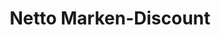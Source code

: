 ---
title: "Netto Marken-Discount"
url: /essen/netto-marken-discount-gelsenkirchener-strasse/
shop: Supermarkt
---